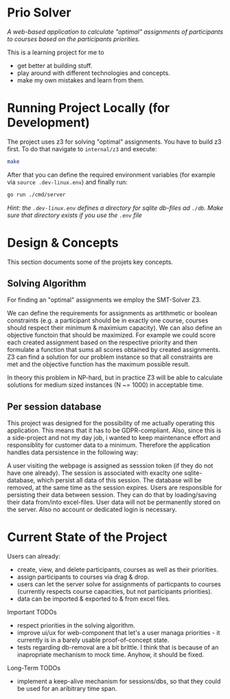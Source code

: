 # Prio Solver
*A web-based application to calculate "optimal" assignments of participants to courses based on the participants priorities.*

This is a learning project for me to 
- get better at building stuff.
- play around with different technologies and concepts.
- make my own mistakes and learn from them.

# Running Project Locally (for Development) 

The project uses z3 for solving "optimal" assignments. You have to build z3 first. To do that navigate to `internal/z3` and execute:
```sh
make
```

After that you can define the required environment variables (for example via `source .dev-linux.env`) and finally run:
```sh
go run ./cmd/server
```

*Hint: the `.dev-linux.env` defines a directory for sqlite db-files ad `./db`. Make sure that directory exists if you use the `.env` file*

# Design & Concepts
This section documents some of the projets key concepts.

## Solving Algorithm
For finding an "optimal" assignments we employ the SMT-Solver Z3.

We can define the requirements for assignments as artithmetic or boolean constraints (e.g. a participant should be in exactly one course, courses should respect their minimum & maximium capacity). We can also define an objective functoin that should be maximized. For example we could score each created assignment based on the respective priority and then formulate a function that sums all scores obtained by created assignments. Z3 can find a solution for our problem instance so that all constraints are met and the objective function has the maximum possible result.

In theory this problem in NP-hard, but in practice Z3 will be able to calculate solutions for medium sized instances (N ~= 1000) in acceptable time.

## Per session database
This project was designed for the possibility of me actually operating this application. This means that it has to be GDPR-compliant. Also, since this is a side-project and not my day job, i wanted to keep maintenance effort and responsiblity for customer data to a minimum.
Therefore the application handles data persistence in the following way:

A user visiting the webpage is assigned as sesssion token (if they do not have one already). The session is associated with exaclty one sqlite-database, which persist all data of this session. The database will be removed, at the same time as the session expires. Users are responsible for persisting their data between session. They can do that by loading/saving their data from/into excel-files. User data will not be permanently stored on the server. Also no account or dedicated login is necessary.

# Current State of the Project

Users can already:
- create, view, and delete participants, courses as well as their priorities.
- assign participants to courses via drag & drop.
- users can let the server solve for assignments of particpants to courses (currently respects course capacities, but not participants priorities).
- data can be imported & exported to & from excel files.

Important TODOs
- respect priorities in the solving algorithm.
- improve ui/ux for web-component that let's a user managa priorities - it currently is in a barely usable proof-of-concept state.
- tests regarding db-removal are a bit brittle. I think that is because of an inapropriate mechanism to mock time. Anyhow, it should be fixed.

Long-Term TODOs
- implement a keep-alive mechanism for sessions/dbs, so that they could be used for an aribitrary time span.

